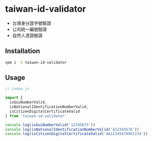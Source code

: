 # taiwan-id-validator

* 台灣身分證字號驗證
* 公司統一編號驗證
* 自然人憑證驗證

## Installation

```bash
npm i -S taiwan-id-validator
```

## Usage

```js
// index.js

import {
  isGuiNumberValid,
  isNationalIdentificationNumberValid,
  isCitizenDigitalCertificateValid
} from 'taiwan-id-validator'

console.log(isGuiNumberValid('12345675'))
console.log(isNationalIdentificationNumberValid('A12345678'))
console.log(isCitizenDigitalCertificateValid('AA12345678901234'))
```